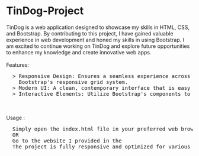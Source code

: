 # TinDog-Project
TinDog is a web application designed to showcase my skills in HTML, CSS, and Bootstrap. By contributing to this project, I have gained valuable experience in web development and honed my skills in using Bootstrap. I am excited to continue working on TinDog and explore future opportunities to enhance my knowledge and create innovative web apps.
<br><br>
Features: 
<pre>
  > Responsive Design: Ensures a seamless experience across all devices with the help of <br>    Bootstrap's responsive grid system.
  > Modern UI: A clean, contemporary interface that is easy to navigate and visually appealing.
  > Interactive Elements: Utilize Bootstrap's components to create a dynamic and engaging user experience.
</pre>
<br><br>
Usage : 
<pre>
  Simply open the index.html file in your preferred web browser to see the TinDog site in action.
  OR
  Go to the website I provided in the 
  The project is fully responsive and optimized for various screen sizes.
</pre>
